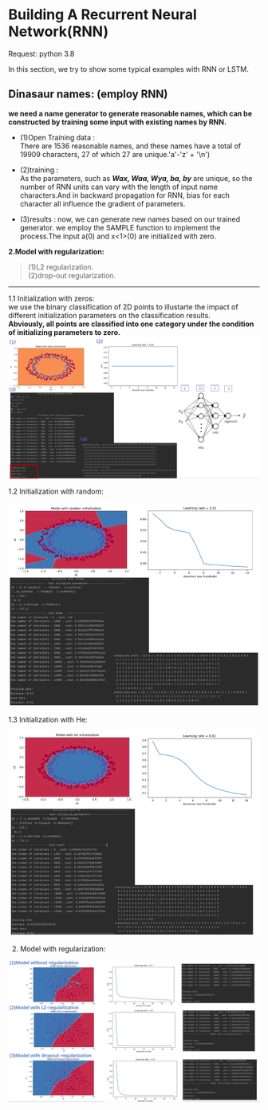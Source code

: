 # Building A Recurrent Neural Network(RNN)

Request:
  python 3.8
  
In this section, we try to show some typical examples with RNN or LSTM. 

## Dinasaur names: (employ RNN)

**we need a name generator to generate reasonable names, which can be constructed by training some input with existing names by RNN.**  

- (1)Open Training data :  
  There are 1536 reasonable names, and these names have a total of 19909 characters, 27 of which 27 are unique.'a'-'z' + '\n')  
  
- (2)training :  
   As the parameters, such as ___Wax, Waa, Wya, ba, by___ are unique, so the number of RNN units can vary with the length of input name characters.And in backward propagation for RNN, bias for each character all influence the gradient of parameters.
   
- (3)results : 
   now, we can generate new names based on our trained generator. we employ the SAMPLE function to implement the process.The input a(0) and x<1>(0) are initialized with zero.




__2.Model with regularization:__  
>(1)L2 regularization.  
>(2)drop-out regularization.  

-----------------------------------------------------------
1.1 Initialization with zeros:  
  we use the binary classification of 2D points to illustarte the impact of different initialization parameters on the classification results.  
  __Abviously, all points are classified into one category under the condition of initializing parameters to zero.__
![Alt text](https://raw.githubusercontent.com/IHNF262/DeepLearningPractice/main/2_1_ImprovingDeepNN_HyperparameterTuning_Regularization_Optimization/images/result/1.png)

1.2 Initialization with random:

![Alt text](https://raw.githubusercontent.com/IHNF262/DeepLearningPractice/main/2_1_ImprovingDeepNN_HyperparameterTuning_Regularization_Optimization/images/result/2.png)

1.3 Initialization with He:

![Alt text](https://raw.githubusercontent.com/IHNF262/DeepLearningPractice/main/2_1_ImprovingDeepNN_HyperparameterTuning_Regularization_Optimization/images/result/3.png)

2. Model with regularization:

![Alt text](https://raw.githubusercontent.com/IHNF262/DeepLearningPractice/main/2_1_ImprovingDeepNN_HyperparameterTuning_Regularization_Optimization/images/result/4.png)
